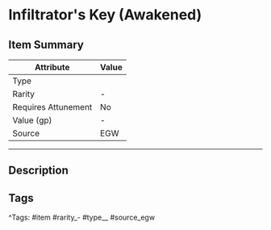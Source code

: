# Infiltrator's Key (Awakened)

## Item Summary

| Attribute            | Value                        |
|----------------------|------------------------------|
| Type                 |   |
| Rarity               | -             |
| Requires Attunement  | No                |
| Value (gp)           | -    |
| Source               | EGW |

---

## Description



## Tags

^Tags: #item #rarity_- #type__ #source_egw